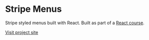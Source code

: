 # Stripe Menus

Stripe styled menus built with React.
Built as part of a [React course](https://www.udemy.com/course/react-tutorial-and-projects-course).

[Visit project site](https://obrm-stripe-menus.netlify.app)
